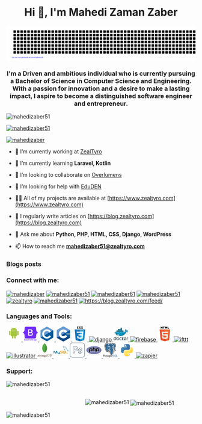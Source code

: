 <h1 align="center">Hi 👋, I'm Mahedi Zaman Zaber</h1>
<img src="https://raw.githubusercontent.com/MahediZaber51/MahediZaber51/main/gitartwork.svg">
<h3 align="center">I'm a Driven and ambitious individual who is currently pursuing a Bachelor of Science in Computer Science and Engineering. With a passion for innovation and a desire to make a lasting impact, I aspire to become a distinguished software engineer and entrepreneur.</h3>

<p align="left"> <img src="https://komarev.com/ghpvc/?username=mahedizaber51&label=Profile%20views&color=0e75b6&style=flat" alt="mahedizaber51" /> </p>

<p align="left"> <a href="https://github.com/ryo-ma/github-profile-trophy"><img src="https://github-profile-trophy.vercel.app/?username=mahedizaber51" alt="mahedizaber51" /></a> </p>

<p align="left"> <a href="https://twitter.com/mahedizaber" target="blank"><img src="https://img.shields.io/twitter/follow/mahedizaber?logo=twitter&style=for-the-badge" alt="mahedizaber" /></a> </p>

- 🔭 I’m currently working at [ZealTyro](https://www.zealtyro.com)

- 🌱 I’m currently learning **Laravel, Kotlin**

- 👯 I’m looking to collaborate on [Overlumens](https://overlumens.com)

- 🤝 I’m looking for help with [EduDEN](https://edu.zealtyro.com)

- 👨‍💻 All of my projects are available at [https://www.zealtyro.com](https://www.zealtyro.com)

- 📝 I regularly write articles on [https://blog.zealtyro.com](https://blog.zealtyro.com)

- 💬 Ask me about **Python, PHP, HTML, CSS, Django, WordPress**

- 📫 How to reach me **mahedizaber51@zealtyro.com**

### Blogs posts
<!-- BLOG-POST-LIST:START -->
<!-- BLOG-POST-LIST:END -->

<h3 align="left">Connect with me:</h3>
<p align="left">
<a href="https://twitter.com/mahedizaber" target="blank"><img align="center" src="https://raw.githubusercontent.com/rahuldkjain/github-profile-readme-generator/master/src/images/icons/Social/twitter.svg" alt="mahedizaber" height="30" width="40" /></a>
<a href="https://linkedin.com/in/mahedizaber51" target="blank"><img align="center" src="https://raw.githubusercontent.com/rahuldkjain/github-profile-readme-generator/master/src/images/icons/Social/linked-in-alt.svg" alt="mahedizaber51" height="30" width="40" /></a>
<a href="https://facebook.com/mahedizaber51" target="blank"><img align="center" src="https://raw.githubusercontent.com/rahuldkjain/github-profile-readme-generator/master/src/images/icons/Social/facebook.svg" alt="mahedizaber61" height="30" width="40" /></a>
<a href="https://instagram.com/mahedizaber51" target="blank"><img align="center" src="https://raw.githubusercontent.com/rahuldkjain/github-profile-readme-generator/master/src/images/icons/Social/instagram.svg" alt="mahedizaber51" height="30" width="40" /></a>
<a href="https://www.youtube.com/c/zealtyro" target="blank"><img align="center" src="https://raw.githubusercontent.com/rahuldkjain/github-profile-readme-generator/master/src/images/icons/Social/youtube.svg" alt="zealtyro" height="30" width="40" /></a>
<a href="https://codeforces.com/profile/mahedizaber51" target="blank"><img align="center" src="https://raw.githubusercontent.com/rahuldkjain/github-profile-readme-generator/master/src/images/icons/Social/codeforces.svg" alt="mahedizaber51" height="30" width="40" /></a>
<a href="/https://blog.zealtyro.com/feed/" target="blank"><img align="center" src="https://raw.githubusercontent.com/rahuldkjain/github-profile-readme-generator/master/src/images/icons/Social/rss.svg" alt="https://blog.zealtyro.com/feed/" height="30" width="40" /></a>
</p>

<h3 align="left">Languages and Tools:</h3>
<p align="left"> <a href="https://developer.android.com" target="_blank" rel="noreferrer"> <img src="https://raw.githubusercontent.com/devicons/devicon/master/icons/android/android-original-wordmark.svg" alt="android" width="40" height="40"/> </a> <a href="https://getbootstrap.com" target="_blank" rel="noreferrer"> <img src="https://raw.githubusercontent.com/devicons/devicon/master/icons/bootstrap/bootstrap-plain-wordmark.svg" alt="bootstrap" width="40" height="40"/> </a> <a href="https://www.cprogramming.com/" target="_blank" rel="noreferrer"> <img src="https://raw.githubusercontent.com/devicons/devicon/master/icons/c/c-original.svg" alt="c" width="40" height="40"/> </a> <a href="https://www.w3schools.com/cpp/" target="_blank" rel="noreferrer"> <img src="https://raw.githubusercontent.com/devicons/devicon/master/icons/cplusplus/cplusplus-original.svg" alt="cplusplus" width="40" height="40"/> </a> <a href="https://www.w3schools.com/css/" target="_blank" rel="noreferrer"> <img src="https://raw.githubusercontent.com/devicons/devicon/master/icons/css3/css3-original-wordmark.svg" alt="css3" width="40" height="40"/> </a> <a href="https://www.djangoproject.com/" target="_blank" rel="noreferrer"> <img src="https://cdn.worldvectorlogo.com/logos/django.svg" alt="django" width="40" height="40"/> </a> <a href="https://www.docker.com/" target="_blank" rel="noreferrer"> <img src="https://raw.githubusercontent.com/devicons/devicon/master/icons/docker/docker-original-wordmark.svg" alt="docker" width="40" height="40"/> </a> <a href="https://firebase.google.com/" target="_blank" rel="noreferrer"> <img src="https://www.vectorlogo.zone/logos/firebase/firebase-icon.svg" alt="firebase" width="40" height="40"/> </a> <a href="https://www.w3.org/html/" target="_blank" rel="noreferrer"> <img src="https://raw.githubusercontent.com/devicons/devicon/master/icons/html5/html5-original-wordmark.svg" alt="html5" width="40" height="40"/> </a> <a href="https://ifttt.com/" target="_blank" rel="noreferrer"> <img src="https://www.vectorlogo.zone/logos/ifttt/ifttt-ar21.svg" alt="ifttt" width="40" height="40"/> </a> <a href="https://www.adobe.com/in/products/illustrator.html" target="_blank" rel="noreferrer"> <img src="https://www.vectorlogo.zone/logos/adobe_illustrator/adobe_illustrator-icon.svg" alt="illustrator" width="40" height="40"/> </a> <a href="https://www.mongodb.com/" target="_blank" rel="noreferrer"> <img src="https://raw.githubusercontent.com/devicons/devicon/master/icons/mongodb/mongodb-original-wordmark.svg" alt="mongodb" width="40" height="40"/> </a> <a href="https://www.mysql.com/" target="_blank" rel="noreferrer"> <img src="https://raw.githubusercontent.com/devicons/devicon/master/icons/mysql/mysql-original-wordmark.svg" alt="mysql" width="40" height="40"/> </a> <a href="https://www.photoshop.com/en" target="_blank" rel="noreferrer"> <img src="https://raw.githubusercontent.com/devicons/devicon/master/icons/photoshop/photoshop-line.svg" alt="photoshop" width="40" height="40"/> </a> <a href="https://www.php.net" target="_blank" rel="noreferrer"> <img src="https://raw.githubusercontent.com/devicons/devicon/master/icons/php/php-original.svg" alt="php" width="40" height="40"/> </a> <a href="https://www.postgresql.org" target="_blank" rel="noreferrer"> <img src="https://raw.githubusercontent.com/devicons/devicon/master/icons/postgresql/postgresql-original-wordmark.svg" alt="postgresql" width="40" height="40"/> </a> <a href="https://www.python.org" target="_blank" rel="noreferrer"> <img src="https://raw.githubusercontent.com/devicons/devicon/master/icons/python/python-original.svg" alt="python" width="40" height="40"/> </a> <a href="https://zapier.com" target="_blank" rel="noreferrer"> <img src="https://www.vectorlogo.zone/logos/zapier/zapier-icon.svg" alt="zapier" width="40" height="40"/> </a> </p>


<h3 align="left">Support:</h3>
<p><a href="https://www.buymeacoffee.com/mahedizaber51"> <img align="left" src="https://cdn.buymeacoffee.com/buttons/v2/default-yellow.png" height="50" width="210" alt="mahedizaber51" /></a></p><br><br>


<p><img align="left" src="https://github-readme-stats.vercel.app/api/top-langs?username=mahedizaber51&show_icons=true&locale=en&layout=compact" alt="mahedizaber51" /></p>

<p>&nbsp;<img align="center" src="https://github-readme-stats.vercel.app/api?username=mahedizaber51&show_icons=true&locale=en" alt="mahedizaber51" /></p>

<p><img align="center" src="https://github-readme-streak-stats.herokuapp.com/?user=mahedizaber51&" alt="mahedizaber51" /></p>


